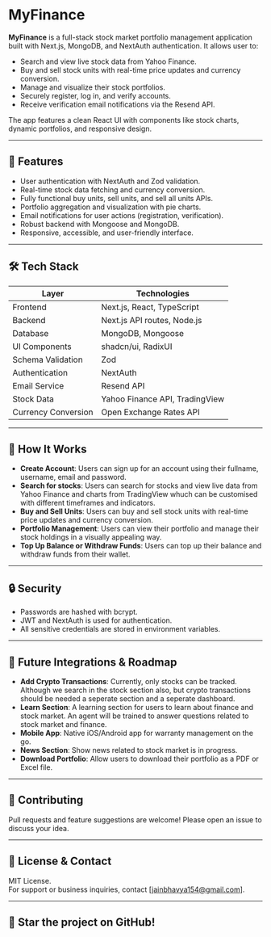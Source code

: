 # MyFinance

**MyFinance** is a full-stack stock market portfolio management application built with Next.js, MongoDB, and NextAuth authentication. It allows user to:


- Search and view live stock data from Yahoo Finance.
- Buy and sell stock units with real-time price updates and currency conversion.
- Manage and visualize their stock portfolios.
- Securely register, log in, and verify accounts.
- Receive verification email notifications via the Resend API.

The app features a clean React UI with components like stock charts, dynamic portfolios, and responsive design.

---

## 🚀 Features

- User authentication with NextAuth and Zod validation.
- Real-time stock data fetching and currency conversion.
- Fully functional buy units, sell units, and sell all units APIs.
- Portfolio aggregation and visualization with pie charts.
- Email notifications for user actions (registration, verification).
- Robust backend with Mongoose and MongoDB.
- Responsive, accessible, and user-friendly interface.

---

## 🛠️ Tech Stack

| Layer              | Technologies                   |
|--------------------|--------------------------------|
| Frontend           | Next.js, React, TypeScript     |
| Backend            | Next.js API routes, Node.js    |
| Database           | MongoDB, Mongoose              |
| UI Components      | shadcn/ui, RadixUI             |
| Schema Validation  | Zod                            | 
| Authentication     | NextAuth                       |
| Email Service      | Resend API                     |
| Stock Data         | Yahoo Finance API, TradingView |
| Currency Conversion| Open Exchange Rates API        |

---
## 🤔 How It Works

- **Create Account**: Users can sign up for an account using their fullname, username, email and password.
- **Search for stocks**: Users can search for stocks and view live data from Yahoo Finance and charts from TradingView whuch can be customised with different timeframes and indicators.
- **Buy and Sell Units**: Users can buy and sell stock units with real-time price updates and currency conversion.
- **Portfolio Management**: Users can view their portfolio and manage their stock holdings in a visually appealing way.
- **Top Up Balance or Withdraw Funds**: Users can top up their balance and withdraw funds from their wallet.

---

## 🔒 Security

- Passwords are hashed with bcrypt.
- JWT and NextAuth is used for authentication.
- All sensitive credentials are stored in environment variables.

---

## 🧩 Future Integrations & Roadmap

- **Add Crypto Transactions**: Currently, only stocks can be tracked. Although we search in the stock section also, but crypto transactions should be needed a seperate section and a seperate dashboard.
- **Learn Section**: A learning section for users to learn about finance and stock market. An agent will be trained to answer questions related to stock market and finance.
- **Mobile App**: Native iOS/Android app for warranty management on the go.
- **News Section**: Show news related to stock market is in progress.
- **Download Portfolio**: Allow users to download their portfolio as a PDF or Excel file.

---

## 🤝 Contributing

Pull requests and feature suggestions are welcome! Please open an issue to discuss your idea.

---

## 📧 License & Contact

MIT License.  
For support or business inquiries, contact [jainbhavya154@gmail.com].

---

## 🌟 Star the project on GitHub!
